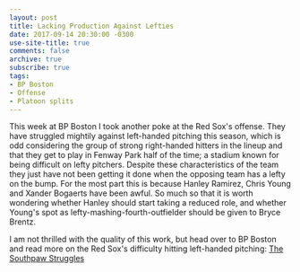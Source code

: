 ```yaml
---
layout: post
title: Lacking Production Against Lefties
date: 2017-09-14 20:30:00 -0300
use-site-title: true
comments: false
archive: true
subscribe: true
tags:
- BP Boston
- Offense
- Platoon splits
---
```


This week at BP Boston I took another poke at the Red Sox's offense. They have struggled mightily against left-handed pitching this 
season, which is odd considering the group of strong right-handed hitters in the lineup and that they get to play in Fenway Park half
of the time; a stadium known for being difficult on lefty pitchers. Despite these characteristics of the team they just have not been
getting it done when the opposing team has a lefty on the bump. For the most part this is because Hanley Ramirez, Chris Young and 
Xander Bogaerts have been awful. So much so that it is worth wondering whether Hanley should start taking a reduced role, and whether Young's spot
as lefty-mashing-fourth-outfielder should be given to Bryce Brentz.

I am not thrilled with the quality of this work, but head over to BP Boston and read more on the Red Sox's difficulty hitting left-handed pitching:
<a href = "http://boston.locals.baseballprospectus.com/2017/09/14/the-southpaw-struggles/" target = "_blank"> The Southpaw Struggles</a>